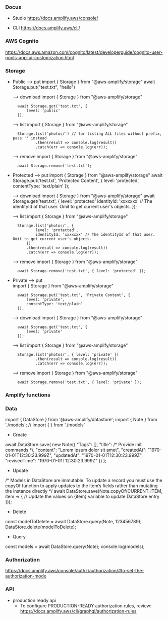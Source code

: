 ### Docus

* Studio
https://docs.amplify.aws/console/

* CLI
https://docs.amplify.aws/cli/


### AWS Cognito
https://docs.aws.amazon.com/cognito/latest/developerguide/cognito-user-pools-app-ui-customization.html

### Storage

* Public
    --> put
        import { Storage } from "@aws-amplify/storage"
        await Storage.put("text.txt", "hello")
    
    --> download
        import { Storage } from "@aws-amplify/storage"

        await Storage.get('test.txt', { 
            level: 'public'
        });

    --> list
        import { Storage } from "@aws-amplify/storage"

        Storage.list('photos/') // for listing ALL files without prefix, pass '' instead
                .then(result => console.log(result))
                .catch(err => console.log(err));
    --> remove
        import { Storage } from "@aws-amplify/storage"

        await Storage.remove('test.txt');


* Protected
    --> put 
        import { Storage } from "@aws-amplify/storage"
        await Storage.put('test.txt', 'Protected Content', {
            level: 'protected',
            contentType: 'text/plain'
        });
    
    --> download
        import { Storage } from "@aws-amplify/storage"
        await Storage.get('test.txt', { 
            level: 'protected'
            identityId: 'xxxxxxx' // The identityId of that user. Omit to get current user's objects.
        });
    
    --> list
        import { Storage } from "@aws-amplify/storage"

        Storage.list('photos/', { 
                level: 'protected', 
                identityId: 'xxxxxxx' // The identityId of that user. Omit to get current user's objects.
            })
            .then(result => console.log(result))
            .catch(err => console.log(err));
    
    --> remove
        import { Storage } from "@aws-amplify/storage"

        await Storage.remove('test.txt', { level: 'protected' });



* Private
    --> put       
        import { Storage } from "@aws-amplify/storage"

        await Storage.put('test.txt', 'Private Content', {
            level: 'private',
            contentType: 'text/plain'
        });

    --> download
        import { Storage } from "@aws-amplify/storage"

        await Storage.get('test.txt', { 
            level: 'private'
        });

    --> list
        import { Storage } from "@aws-amplify/storage"

        Storage.list('photos/', { level: 'private' })
                .then(result => console.log(result))
                .catch(err => console.log(err));
    
    --> remove
        import { Storage } from "@aws-amplify/storage"

        await Storage.remove('test.txt', { level: 'private' });


### Amplify functions



### Data
import { DataStore } from '@aws-amplify/datastore';
import { Note } from './models'; // import { <ModelName> } from './models'


* Create

await DataStore.save(
    new Note({
		"Tags": [],
		"title":  /* Provide init commands */,
		"content": "Lorem ipsum dolor sit amet",
		"createdAt": "1970-01-01T12:30:23.999Z",
		"updatedAt": "1970-01-01T12:30:23.999Z",
		"revisedTime": "1970-01-01T12:30:23.999Z"
	})
);


* Update

/* Models in DataStore are immutable. To update a record you must use the copyOf function
 to apply updates to the item’s fields rather than mutating the instance directly 
 */
await DataStore.save(Note.copyOf(CURRENT_ITEM, item => {
    // Update the values on {item} variable to update DataStore entry
}));


* Delete

const modelToDelete = await DataStore.query(Note, 123456789);
DataStore.delete(modelToDelete);


* Query

const models = await DataStore.query(Note);
console.log(models);


### Authorization

https://docs.amplify.aws/console/authz/authorization/#to-set-the-authorization-mode


### API

* production ready api
    - To configure PRODUCTION-READY authorization rules, review: https://docs.amplify.aws/cli/graphql/authorization-rules



